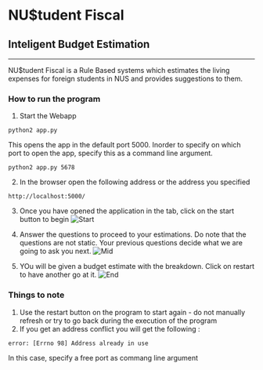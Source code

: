# NU$tudent Fiscal #
## Inteligent Budget Estimation ##
---

NU$tudent Fiscal is a Rule Based systems which estimates the living expenses for foreign students in NUS and provides suggestions to them.

### How to run the program

1. Start the Webapp

```
python2 app.py
```
This opens the app in the default port 5000.
Inorder to specify on which port to open the app, specify this as a command line argument.
```
python2 app.py 5678
```

2. In the browser open the following address or the address you specified
```
http://localhost:5000/
```

3. Once you have opened the application in the tab, click on the start button to begin
![Start](https://github.com/theidentity/NUStudent-Fiscal/docs/start.jpg "Click start to begin")

4. Answer the questions to proceed to your estimations. Do note that the questions are not static. Your previous questions decide what we are going to ask you next.
![Mid](theidentity.github.com/NUStudent-Fiscal/docs/mid.jpg)

5. YOu will be given a budget estimate with the breakdown. Click on restart to have another go at it.
![End](theidentity.github.com/NUStudent-Fiscal/docs/end.jpg)

### Things to note

1. Use the restart button on the program to start again - do not manually refresh or try to go back during the execution of the program
2. If you get an address conflict you will get the following : 
```
error: [Errno 98] Address already in use
```
In this case, specify a free port as commang line argument
